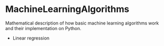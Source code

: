 # MachineLearningAlgorithms

Mathematical description of how basic machine learning algorithms work and their implementation on Python.
- Linear regression
